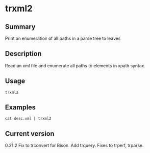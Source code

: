# trxml2

## Summary

Print an enumeration of all paths in a parse tree to leaves

## Description

Read an xml file and enumerate all paths to elements in xpath syntax.

## Usage

    trxml2

## Examples

    cat desc.xml | trxml2

## Current version

0.21.2 Fix to trconvert for Bison. Add trquery. Fixes to trperf, trparse.
